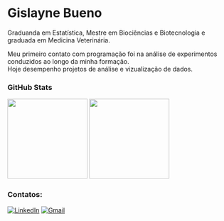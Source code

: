 # Gislayne Bueno

 Graduanda em Estatística, Mestre em Biociências e Biotecnologia e graduada em Medicina Veterinária.

 Meu primeiro contato com programação foi na análise de experimentos conduzidos ao longo da minha formação.   
 Hoje desempenho projetos de análise e vizualização de dados.  

### GitHub Stats
<div>
 <img height = "180em" src = "https://github-readme-stats.vercel.app/api?username=buenogi&show_icons=false&theme=catppuccin_latte&rank_icon=github"/>
 <img height = "180em" src = "https://github-readme-stats.vercel.app/api/top-langs/?username=buenogi&layout=compact&theme=catppuccin_latte"/>

 </div>

### Contatos:  
[![LinkedIn](https://img.shields.io/badge/LinkedIn-0077B5?style=for-the-badge&logo=linkedin&logoColor=white)](https://www.linkedin.com/in/gislayne-bueno/)
[![Gmail](https://img.shields.io/badge/Gmail-D14836?style=for-the-badge&logo=gmail&logoColor=white)]( mailto:gislayne.bueno@gmail.com?subject=Colabora%C3%A7%C3%A3o%20Potencial%20em%20An%C3%A1lise%20de%20Dados&body=Prezada%20Gislayne%20Bueno%2C%0D%0A%0D%0AEspero%20que%20este%20email%20a%20encontre%20bem.%20Meu%20nome%20%C3%A9%20%5BSeu%20Nome%5D%2C%20e%20sou%20%5Bsua%20posi%C3%A7%C3%A3o%5D%20na%20%5Bnome%20da%20sua%20empresa%20ou%20organiza%C3%A7%C3%A3o%5D.%20Estou%20entrando%20em%20contato%20porque%20estou%20muito%20interessado%20na%20possibilidade%20de%20uma%20colabora%C3%A7%C3%A3o.%0D%0A...%0D%0A%0D%0A%0D%0AAtenciosamente%2C%0D%0A%0D%0A%5BSeu%20Nome%5D%0D%0A%5BSeu%20Cargo%5D%0D%0A%5BNome%20da%20Sua%20Empresa%5D%0D%0A%5BSeu%20Endere%C3%A7o%20de%20Email%5D%0D%0A%5BSeu%20N%C3%BAmero%20de%20Telefone%5D%0D%0A )
